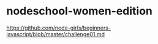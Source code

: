 # nodeschool-women-edition

https://github.com/node-girls/beginners-javascript/blob/master/challenge01.md
